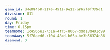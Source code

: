 ```yaml
---
game_id: d4e884b8-2276-4519-9e22-a86af0f735d1
division: U11
round: 1
day: Friday
time: 6.15pm
teamHome: 1c4565e1-731a-4fc5-8067-ddd18d401c99
teamAway: 5f70aed6-b104-48ed-b65a-be3b56374c86
diamond: 3
---
```

